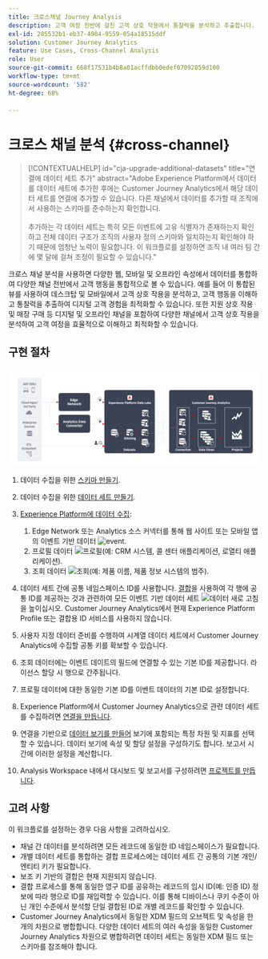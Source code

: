 ```yaml
---
title: 크로스채널 Journey Analysis
description: 고객 여정 전반에 걸친 고객 상호 작용에서 통찰력을 분석하고 추출합니다.
exl-id: 285532b1-eb37-4984-9559-054a18515ddf
solution: Customer Journey Analytics
feature: Use Cases, Cross-Channel Analysis
role: User
source-git-commit: 668f17531b4b8a01acffdbb0edef07092859d100
workflow-type: tm+mt
source-wordcount: '582'
ht-degree: 68%

---
```


# 크로스 채널 분석 {#cross-channel}

<!-- markdownlint-disable MD034 -->

>[!CONTEXTUALHELP]
>id="cja-upgrade-additional-datasets"
>title="연결에 데이터 세트 추가"
>abstract="Adobe Experience Platform에서 데이터를 데이터 세트에 추가한 후에는 Customer Journey Analytics에서 해당 데이터 세트를 연결에 추가할 수 있습니다. 다른 채널에서 데이터를 추가할 때 조직에서 사용하는 스키마를 준수하는지 확인합니다.<br><br>추가하는 각 데이터 세트는 특히 모든 이벤트에 고유 식별자가 존재하는지 확인하고 전체 데이터 구조가 조직의 사용자 정의 스키마와 일치하는지 확인해야 하기 때문에 엄청난 노력이 필요합니다. 이 워크플로를 설정하면 조직 내 여러 팀 간에 몇 달에 걸쳐 조정이 필요할 수 있습니다."

<!-- markdownlint-enable MD034 -->

크로스 채널 분석을 사용하면 다양한 웹, 모바일 및 오프라인 속성에서 데이터를 통합하여 다양한 채널 전반에서 고객 행동을 통합적으로 볼 수 있습니다. 예를 들어 이 통합된 뷰를 사용하여 데스크탑 및 모바일에서 고객 상호 작용을 분석하고, 고객 행동을 이해하고 통찰력을 추출하여 디지털 고객 경험을 최적화할 수 있습니다. 또한 지원 상호 작용 및 매장 구매 등 디지털 및 오프라인 채널을 포함하여 다양한 채널에서 고객 상호 작용을 분석하여 고객 여정을 효율적으로 이해하고 최적화할 수 있습니다.

## 구현 절차

![이 섹션에 설명된 대로 구현 단계의 흐름](../assets/cca-architecture.png)

1. 데이터 수집을 위한 [스키마 만들기](https://experienceleague.adobe.com/docs/experience-platform/xdm/tutorials/create-schema-ui.html).
1. 데이터 수집을 위한 [데이터 세트 만들기](https://experienceleague.adobe.com/docs/platform-learn/tutorials/data-ingestion/create-datasets-and-ingest-data.html).
1. [Experience Platform에 데이터 수집](https://experienceleague.adobe.com/docs/platform-learn/tutorials/data-ingestion/understanding-data-ingestion.html):
   1. Edge Network 또는 Analytics 소스 커넥터를 통해 웹 사이트 또는 모바일 앱의 이벤트 기반 데이터 ![event](https://spectrum.adobe.com/static/icons/workflow_18/Smock_Events_18_N.svg).
   2. 프로필 데이터 ![프로필](https://spectrum.adobe.com/static/icons/workflow_18/Smock_User_18_N.svg)(예: CRM 시스템, 콜 센터 애플리케이션, 로열티 애플리케이션).
   3. 조회 데이터 ![조회](https://spectrum.adobe.com/static/icons/workflow_18/Smock_Search_18_N.svg)(예: 제품 이름, 제품 정보 시스템의 범주).

1. 데이터 세트 간에 공통 네임스페이스 ID를 사용합니다. [결합](../../stitching/overview.md)을 사용하여 각 행에 공통 ID를 제공하는 것과 관련하여 모든 이벤트 기반 데이터 세트 ![데이터 새로 고침](https://spectrum.adobe.com/static/icons/workflow_18/Smock_DataRefresh_18_N.svg)을 높이십시오. Customer Journey Analytics에서 현재 Experience Platform Profile 또는 결합용 ID 서비스를 사용하지 않습니다.
1. 사용자 지정 데이터 준비를 수행하여 시계열 데이터 세트에서 Customer Journey Analytics에 수집할 공통 키를 확보할 수 있습니다.
1. 조회 데이터에는 이벤트 데이트의 필드에 연결할 수 있는 기본 ID를 제공합니다. 라이선스 할당 시 행으로 간주됩니다.
1. 프로필 데이터에 대한 동일한 기본 ID를 이벤트 데이터의 기본 ID로 설정합니다.
1. Experience Platform에서 Customer Journey Analytics으로 관련 데이터 세트를 수집하려면 [연결을 만듭니다](../../connections/overview.md).
1. 연결을 기반으로 [데이터 보기를 만들어](/help/data-views/create-dataview.md) 보기에 포함되는 특정 차원 및 지표를 선택할 수 있습니다. 데이터 보기에 속성 및 할당 설정을 구성하기도 합니다. 보고서 시간에 이러한 설정을 계산합니다.
1. Analysis Workspace 내에서 대시보드 및 보고서를 구성하려면 [프로젝트를 만듭니다](/help/analysis-workspace/home.md).

## 고려 사항

이 워크플로를 설정하는 경우 다음 사항을 고려하십시오.

* 채널 간 데이터를 분석하려면 모든 레코드에 동일한 ID 네임스페이스가 필요합니다.
* 개별 데이터 세트를 통합하는 결합 프로세스에는 데이터 세트 간 공통의 기본 개인/엔티티 키가 필요합니다.
* 보조 키 기반의 결합은 현재 지원되지 않습니다.
* 결합 프로세스를 통해 동일한 영구 ID를 공유하는 레코드의 임시 ID(예: 인증 ID) 정보에 따라 행으로 ID를 재입력할 수 있습니다. 이를 통해 디바이스나 쿠키 수준이 아닌 개인 수준에서 분석할 단일 결합된 ID로 개별 레코드를 확인할 수 있습니다.
* Customer Journey Analytics에서 동일한 XDM 필드의 오브젝트 및 속성을 한 개의 차원으로 병합합니다. 다양한 데이터 세트의 여러 속성을 동일한 Customer Journey Analytics 차원으로 병합하려면 데이터 세트는 동일한 XDM 필드 또는 스키마를 참조해야 합니다.

